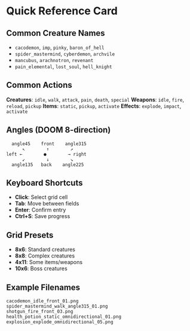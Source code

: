 # Quick Reference Card

## Common Creature Names
- `cacodemon`, `imp`, `pinky`, `baron_of_hell`
- `spider_mastermind`, `cyberdemon`, `archvile`
- `mancubus`, `arachnotron`, `revenant`
- `pain_elemental`, `lost_soul`, `hell_knight`

## Common Actions
**Creatures**: `idle`, `walk`, `attack`, `pain`, `death`, `special`
**Weapons**: `idle`, `fire`, `reload`, `pickup`
**Items**: `static`, `pickup`, `activate`
**Effects**: `explode`, `impact`, `activate`

## Angles (DOOM 8-direction)
```
  angle45    front    angle315
      ↖        ↑        ↗
left ←        ●        → right  
      ↙        ↓        ↘
  angle135   back    angle225
```

## Keyboard Shortcuts
- **Click**: Select grid cell
- **Tab**: Move between fields
- **Enter**: Confirm entry
- **Ctrl+S**: Save progress

## Grid Presets
- **8x6**: Standard creatures
- **8x8**: Complex creatures  
- **4x11**: Some items/weapons
- **10x6**: Boss creatures

## Example Filenames
```
cacodemon_idle_front_01.png
spider_mastermind_walk_angle315_01.png
shotgun_fire_front_03.png
health_potion_static_omnidirectional_01.png
explosion_explode_omnidirectional_05.png
```
